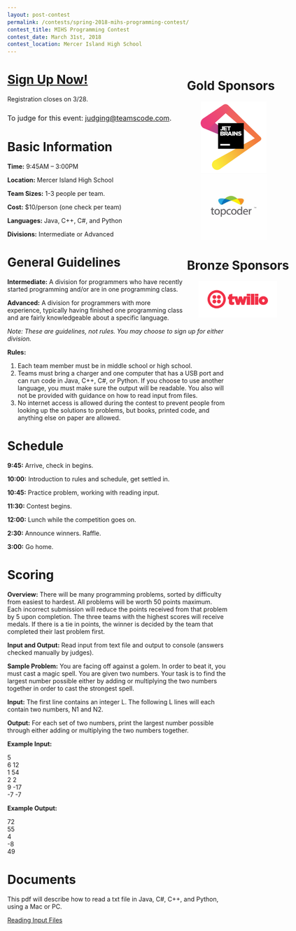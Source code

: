 ```yaml
---
layout: post-contest
permalink: /contests/spring-2018-mihs-programming-contest/
contest_title: MIHS Programming Contest
contest_date: March 31st, 2018
contest_location: Mercer Island High School
---
```


<div style="float: right; margin-right: -140px; margin-left: 10px; text-align: center;">
  <h1 style="text-align: left;"><b>Gold Sponsors</b></h1>
  <a href="https://jetbrains.com"><img src="/assets/images/sponsor_jetbrains.png" alt="JetBrains" style="width: 150px; margin-right: 20px;"></a> <br>
  <a href="https://topcoder.com"><img src="/assets/images/sponsor_topcoder.png" alt="Topcoder" style="width: 150px; margin-right: 20px;"></a> <br>  
  <h1 style="text-align: left"><b>Bronze Sponsors</b></h1>
  <a href="https://twilio.com"><img src="/assets/images/sponsor_twilio.png" alt="Twilio" style="width:180px;"></a>
</div>

<h1><a href="https://teamscode.typeform.com/to/hYTOPz">Sign Up Now!</a></h1> 
Registration closes on 3/28. 

<div class="p" style="margin-top: 25px; margin-bottom: 25px; width: 90%; font-size: 16px">
  To judge for this event:
  <a class="a" href="mailto:judging@teamscode.com">judging@teamscode.com</a>.
</div>

# Basic Information #

**Time:** 9:45AM – 3:00PM

**Location:** Mercer Island High School

**Team Sizes:** 1-3 people per team. 

**Cost:** $10/person (one check per team)

**Languages:** Java, C++, C#, and Python

**Divisions:** Intermediate or Advanced

# General Guidelines #

**Intermediate:**  A division for programmers who have recently started programming and/or are in one programming class.

**Advanced:**  A division for programmers with more experience, typically having finished one programming class and are fairly knowledgeable about a specific language.

_Note: These are guidelines, not rules. You may choose to sign up for either division._

**Rules:**

1. Each team member must be in middle school or high school.
2. Teams must bring a charger and one computer that has a USB port and can run code in Java, C++, C#, or Python. If you choose to use another language, you must make sure the output will be readable. You also will not be provided with guidance on how to read input from files. 
3. No internet access is allowed during the contest to prevent people from looking up the solutions to problems, but books, printed code, and anything else on paper are allowed.

# Schedule #

**9:45:** Arrive, check in begins.

**10:00:** Introduction to rules and schedule, get settled in.

**10:45:** Practice problem, working with reading input. 

**11:30:** Contest begins. 

**12:00:** Lunch while the competition goes on.

**2:30:** Announce winners. Raffle.

**3:00:** Go home.

# Scoring #

**Overview:** There will be many programming problems, sorted by difficulty from easiest to hardest. All problems will be worth 50 points maximum. Each incorrect submission will reduce the points received from that problem by 5 upon completion. The three teams with the highest scores will receive medals. If there is a tie in points, the winner is decided by the team that completed their last problem first.

**Input and Output:** Read input from text file and output to console (answers checked manually by judges).

**Sample Problem:** You are facing off against a golem. In order to beat it, you must cast a magic spell. You are given two numbers. Your task is to find the largest number possible either by adding or multiplying the two numbers together in order to cast the strongest spell.

**Input:** The first line contains an integer L. The following L lines will each contain two numbers, N1 and N2.

**Output:** For each set of two numbers, print the largest number possible through either adding or multiplying the two numbers together.

**Example Input:**

5  
6 12  
1 54  
2 2  
9 -17  
-7 -7  

**Example Output:**

72  
55  
4  
-8  
49  

# Documents #

This pdf will describe how to read a txt file in Java, C#, C++, and Python, using a Mac or PC.

<a href="/assets/docs/reading_input_files_packet.pdf">Reading Input Files</a>
